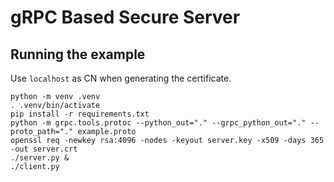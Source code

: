 # gRPC Based Secure Server

## Running the example

Use `localhost` as CN when generating the certificate.

```
python -m venv .venv
. .venv/bin/activate
pip install -r requirements.txt
python -m grpc.tools.protoc --python_out="." --grpc_python_out="." --proto_path="." example.proto
openssl req -newkey rsa:4096 -nodes -keyout server.key -x509 -days 365 -out server.crt
./server.py &
./client.py
```
